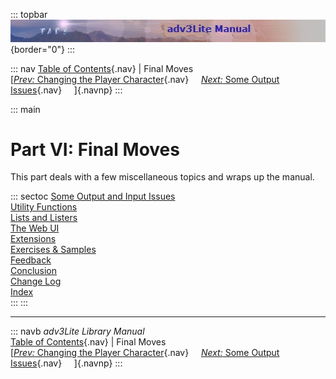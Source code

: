 ::: topbar
![](topbar.jpg){border="0"}
:::

::: nav
[Table of Contents](toc.htm){.nav} \| Final Moves\
[[*Prev:* Changing the Player Character](changepc.htm){.nav}    
[*Next:* Some Output Issues](output.htm){.nav}     ]{.navnp}
:::

::: main
# Part VI: Final Moves

This part deals with a few miscellaneous topics and wraps up the manual.

::: sectoc
[Some Output and Input Issues](output.htm)\
[Utility Functions](utility.htm)\
[Lists and Listers](lister.htm)\
[The Web UI](webui.htm)\
[Extensions](extensions.htm)\
[Exercises & Samples](../learning/exercises.htm)\
[Feedback](feedback.htm)\
[Conclusion](conclusion.htm)\
[Change Log](changelog.htm)\
[Index](manual_idx.html)\
:::
:::

------------------------------------------------------------------------

::: navb
*adv3Lite Library Manual*\
[Table of Contents](toc.htm){.nav} \| Final Moves\
[[*Prev:* Changing the Player Character](changepc.htm){.nav}    
[*Next:* Some Output Issues](output.htm){.nav}     ]{.navnp}
:::
